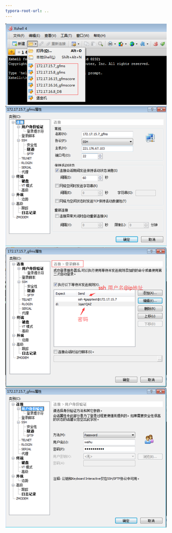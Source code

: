 ```yaml
---
typora-root-url: ..
---
```


![](/images/software/Xshell的使用/1.png)
![](/images/software/Xshell的使用/2.png)
![](/images/software/Xshell的使用/3.png)
![](/images/software/Xshell的使用/4.png)